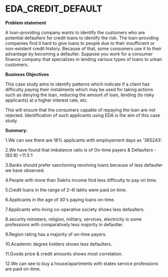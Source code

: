 # EDA_CREDIT_DEFAULT

**Problem statement**

A loan-providing company wants to identify the customers who are potential defaulters for credit loans to identify the risk.
The loan-providing companies find it hard to give loans to people due to their insufficient or non-existent credit history. 
Because of that, some consumers use it to their advantage by becoming a defaulter. 
Suppose you work for a consumer finance company that specializes in lending various types of loans to urban customers.

**Business Objectives**

This case study aims to identify patterns which indicate if a client has difficulty paying their instalments which may be used for taking actions such as denying the loan, reducing the amount of loan, lending (to risky applicants) at a higher interest rate, etc.

This will ensure that the consumers capable of repaying the loan are not rejected. Identification of such applicants using EDA is the aim of this case study.


**Summary:**


1.We can see there are 18% applicants with employement days as '365243'.

2.We have found that imbalance ratio is of On-time payers & Defaulters - (92:8) =11.5:1

3.Banks should prefer sanctioning revolving loans because of less defaulter we have observed.

4.People with more than 5lakhs income find less difficulty to pay on time.

5.Credit loans in the range of 2-4l lakhs were paid on time.

6.Applicants in the age of 30's paying loans on-time.

7.Applicants who living co-operative society shows less defaulters.

8.security ministers, religion, military, services, electricity is some professions with comparatively less majority
in defaulter.

9.Region rating has a majority of on-time payers.

10.Academic degree holders shows less defaulters.

11.Goods price & credit amounts shows most correlation.

12.We can see to buy a house/apartments with states service professions are paid on-time.
